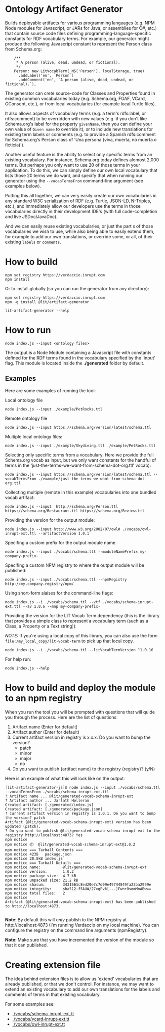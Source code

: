 
# Ontology Artifact Generator

Builds deployable artifacts for various programming languages (e.g. NPM Node modules for Javascript, or JARs for Java, or assemblies for C#, etc.) that contain source code files defining programming-language-specific constants for RDF vocabulary terms. For example, our generator might produce the following Javascript constant to represent the Person class from Schema.org:
```
    /**
     * A person (alive, dead, undead, or fictional).
     */
    Person: new LitVocabTerm(_NS('Person'), localStorage, true)
      .addLabel('en', `Person`)
      .addComment('en', `A person (alive, dead, undead, or fictional).`),
```

The generator can crete source-code for Classes and Properties found in existing common vocabularies today (e.g. Schema.org, FOAF, VCard, GConsent, etc.), or from local vocabularies (for example local Turtle files).

It also allows aspects of vocabulary terms (e.g. a term's rdfs:label, or rdfs:comment) to be overridden with new values (e.g. if you don't like Schema.org's label for the property `givenName`, then you can define your own value of `Given name` to override it), or to include new translations for existing term labels or comments (e.g. to provide a Spanish rdfs:comment for Schema.org's Person class of 'Una persona (viva, muerta, no muerta o ficticia)').

Another useful feature is the ability to select only specific terms from an existing vocabulary. For instance, Schema.org today defines alomost 2,000 terms. But perhaps you only want to use 20 of those terms in your application. To do this, we can simply define our own local vocabulary that lists those 20 terms we do want, and specify that when running our generator using the `--vocabTermsFrom` command-line argument (see examples below).

Putting this all together, we can very easily create our own vocabularies in any standard W3C serialization of RDF (e.g. Turtle, JSON-LD, N-Triples, etc.), and immediately allow our developers use the terms in those vocabularies directly in their development IDE's (with full code-completion and live JSDoc/JavaDoc). 

And we can easily reuse existing vocabularies, or just the part s of those vocabularies we wish to use, while also being able to easily extend them, for example to add our own translations, or override some, or all, of their existing `labels` or `comments`.

# How to build

```shell
npm set registry https://verdaccio.inrupt.com
npm install
```

Or to install globally (so you can run the generator from any directory):
```shell
npm set registry https://verdaccio.inrupt.com
npm -g install @lit/artifact-generator

lit-artifact-generator --help
```


# How to run

```shell
node index.js --input <ontology files>
```

The output is a Node Module containing a Javascript file with constants defined for the RDF terms found in the vocabulary specified by the 'input' flag. This module is located inside the **./generated** folder by default.

## Examples

Here are some examples of running the tool:

Local ontology file

```shell
node index.js --input ./example/PetRocks.ttl
```

Remote ontology file

```shell
node index.js --input https://schema.org/version/latest/schema.ttl
```

Multiple local ontology files:

```shell
node index.js --input ./example/Skydiving.ttl ./example/PetRocks.ttl
```

Selecting only specific terms from a vocabulary.
Here we provide the full Schema.org vocab as input, but we only want constants for the handful of terms in the 'just-the-terms-we-want-from-schema-dot-org.ttl' vocab):
```shell
node index.js --input https://schema.org/version/latest/schema.ttl --vocabTermsFrom ./example/just-the-terms-we-want-from-schema-dot-org.ttl
```

Collecting multiple (remote in this example) vocabularies into one bundled vocab artifact:
```shell
node index.js --input  http://schema.org/Person.ttl https://schema.org/Restaurant.ttl https://schema.org/Review.ttl
```

Providing the version for the output module:
```shell
node index.js --input http://www.w3.org/2002/07/owl# ./vocabs/owl-inrupt-ext.ttl --artifactVersion 1.0.1
```

Specifing a custom prefix for the output module name:
```shell
node index.js --input ./vocabs/schema.ttl --moduleNamePrefix my-company-prefix-
```

Specifing a custom NPM registry to where the output module will be published:
```shell
node index.js --input ./vocabs/schema.ttl --npmRegistry http://my.company.registry/npm/
```

Using short-form alaises for the command-line flags:
```shell
node index.js --i ./vocabs/schema.ttl --vtf ./vocabs/schema-inrupt-ext.ttl --av 1.0.6 --mnp my-company-prefix-
```

Providing the version for the LIT Vocab Term dependency (this is the library that provides a simple class to represent a vocabulary term (such as a Class, a Property or a Text string)):

*NOTE:* If you're using a local copy of this library, you can also use the form `file:/my_local_copy/lit-vocab-term` to pick up that local copy.
```shell
node index.js --i ./vocabs/schema.ttl --litVocabTermVersion ^1.0.10
```


For help run:
```shell
node index.js --help
```

# How to build and deploy the module to an npm registry

When you run the tool you will be prompted with questions that will quide you through the process. Here are the list of questions:

1. Artifact name (Enter for default)
2. Artifact author (Enter for default)
3. Current artifact version in registry is x.x.x. Do you want to bump the version?
   - patch
   - minor
   - major
   - no
4. Do you want to publish {artifact name} to the registry {registry}? (y/N)

Here is an example of what this will look like on the output:
```shell
[lit-artifact-generator-js]$ node index.js --input ./vocabs/schema.ttl --vocabTermsFrom ./vocabs/schema-inrupt-ext.ttl
? Artifact name ... @lit/generated-vocab-schema-inrupt-ext
? Artifact author ... Jarlath Holleran
Created artifact: [./generated/index.js]
Created artifact: [./generated/package.json]
? Current artifact version in registry is 1.0.1. Do you want to bump the version? patch
Artifact (@lit/generated-vocab-schema-inrupt-ext) version has been updated (patch).
? Do you want to publish @lit/generated-vocab-schema-inrupt-ext to the registry http://localhost:4873? Yes
npm notice 
npm notice 📦  @lit/generated-vocab-schema-inrupt-ext@1.0.2
npm notice === Tarball Contents === 
npm notice 423B   package.json
npm notice 20.8kB index.js    
npm notice === Tarball Details === 
npm notice name:          @lit/generated-vocab-schema-inrupt-ext  
npm notice version:       1.0.2                                   
npm notice package size:  4.7 kB                                  
npm notice unpacked size: 21.2 kB                                 
npm notice shasum:        3431561c8ed20e7c7d09e49744849fa23ba2999e
npm notice integrity:     sha512-f5AUW/27xgFvk[...]Fwn+0somMnABw==
npm notice total files:   2                                       
npm notice 
Artifact (@lit/generated-vocab-schema-inrupt-ext) has been published to http://localhost:4873.


```

**Note**: By default this will *only* publish to the NPM registry at http://localhost:4873 (I'm running Verdaccio on my local 
machine). You can configure the registry on the command line arguments (npmRegistry).

**Note**: Make sure that you have incremented the version of the module so that it can published.


# Creating extension file

The idea behind extension files is to allow us 'extend' vocabularies that are already published, or that we don't control. For instance, we may want to extend an existing vocabulary to add our own translations for the labels and comments of terms in that existing vocabulary.

For some examples see: 

- [./vocabs/schema-inrupt-ext.tt](./vocabs/schema-inrupt-ext.ttl)
- [./vocabs/vcard-inrupt-ext.tt](./vocabs/vcard-inrupt-ext.ttl)
- [./vocabs/owl-inrupt-ext.tt](./vocabs/owl-inrupt-ext.ttl)
